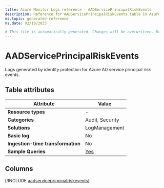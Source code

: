 ```yaml
---
title: Azure Monitor Logs reference - AADServicePrincipalRiskEvents
description: Reference for AADServicePrincipalRiskEvents table in Azure Monitor Logs.
ms.topic: generated-reference
ms.date: 02/18/2025

# This file is automatically generated. Changes will be overwritten. Do not change this file directly.
---
```


# AADServicePrincipalRiskEvents

Logs generated by identity protection for Azure AD service principal risk events.


## Table attributes

|Attribute|Value|
|---|---|
|**Resource types**|-|
|**Categories**|Audit, Security|
|**Solutions**| LogManagement|
|**Basic log**|No|
|**Ingestion-time transformation**|No|
|**Sample Queries**|[Yes](/azure/azure-monitor/reference/queries/aadserviceprincipalriskevents)|



## Columns
  
[!INCLUDE [aadserviceprincipalriskevents](~/reusable-content/ce-skilling/azure/includes/azure-monitor/reference/tables/aadserviceprincipalriskevents-include.md)]

